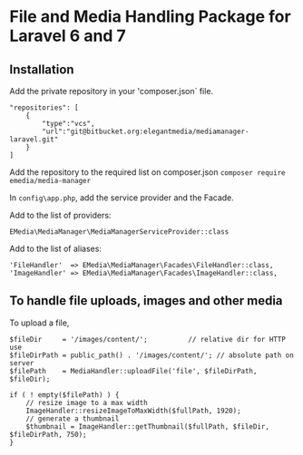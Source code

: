 # File and Media Handling Package for Laravel 6 and 7

## Installation

Add the private repository in your 'composer.json` file.
```
"repositories": [
    {
        "type":"vcs",
        "url":"git@bitbucket.org:elegantmedia/mediamanager-laravel.git"
    }
]
```

Add the repository to the required list on composer.json
`composer require emedia/media-manager`


In `config\app.php`, add the service provider and the Facade.

Add to the list of providers:

`EMedia\MediaManager\MediaManagerServiceProvider::class`

Add to the list of aliases:
```
'FileHandler'  => EMedia\MediaManager\Facades\FileHandler::class,
'ImageHandler' => EMedia\MediaManager\Facades\ImageHandler::class,
```

## To handle file uploads, images and other media

To upload a file,
```
$fileDir  	 = '/images/content/';			// relative dir for HTTP use
$fileDirPath = public_path() . '/images/content/'; // absolute path on server
$filePath    = MediaHandler::uploadFile('file', $fileDirPath, $fileDir);

if ( ! empty($filePath) ) {
	// resize image to a max width
	ImageHandler::resizeImageToMaxWidth($fullPath, 1920);
	// generate a thumbnail
	$thumbnail = ImageHandler::getThumbnail($fullPath, $fileDir, $fileDirPath, 750);
}
```
